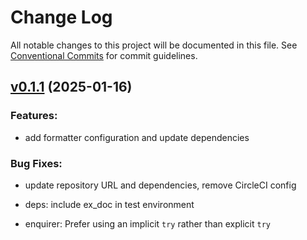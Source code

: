# Change Log

All notable changes to this project will be documented in this file.
See [Conventional Commits](Https://conventionalcommits.org) for commit guidelines.

<!-- changelog -->

## [v0.1.1](https://github.com/NarrativeApp/enquirer/compare/v0.1.1...v0.1.1) (2025-01-16)




### Features:

* add formatter configuration and update dependencies

### Bug Fixes:

* update repository URL and dependencies, remove CircleCI config

* deps: include ex_doc in test environment

* enquirer: Prefer using an implicit `try` rather than explicit `try`
